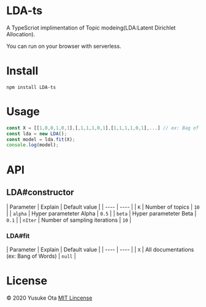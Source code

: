 # LDA-ts
A TypeScriot implimentation of Topic modeing(LDA:Latent Dirichlet Allocation).

You can run on your browser with serverless.

# Install

```
npm install LDA-ts
```

# Usage
``` typescript
const X = [[1,0,0,1,0,1],[,1,1,1,0,1],[1,1,1,1,0,1],...] // ex: Bag of words
const lda = new LDA();
const model = lda.fit(X);
console.log(model);
```

# API
## LDA#constructor

|  Parameter  |  Explain  | Default value |
| ---- | ---- |
|  `K`  |  Number of topics  | `10` |
|  `alpha`  |  Hyper parameteter Alpha  | `0.5` |
|  `beta`  |  Hyper parameteter Beta  | `0.1` |
|  `nIter`  |  Number of sampling iterations  | `10` |

### LDA#fit

|  Parameter  |  Explain  | Default value |
| ---- | ---- |
|  `X`  |  All documentations (ex: Bang of Words)  | `null` |

# License
© 2020 Yusuke Ota [MIT Lincense]()
